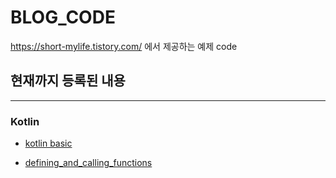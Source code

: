 # BLOG_CODE

https://short-mylife.tistory.com/ 에서 제공하는 예제 code

## 현재까지 등록된 내용
------
### Kotlin

* [kotlin basic](https://github.com/SooYoungJang/BLOG_CODE/tree/main/kotlin_basic/app/src/main/java/com/example/kotlin_basic)

* [defining_and_calling_functions](https://github.com/SooYoungJang/BLOG_CODE/tree/main/kotlin_basic/app/src/main/java/com/example/defining_and_calling_functions)
